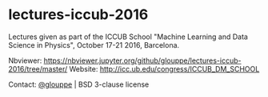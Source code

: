 # lectures-iccub-2016

Lectures given as part of the ICCUB School "Machine Learning and Data Science in Physics", October 17-21 2016, Barcelona.

Nbviewer: https://nbviewer.jupyter.org/github/glouppe/lectures-iccub-2016/tree/master/
Website: http://icc.ub.edu/congress/ICCUB_DM_SCHOOL

Contact: <a href="https://twitter.com/glouppe">@glouppe</a> | BSD 3-clause license

